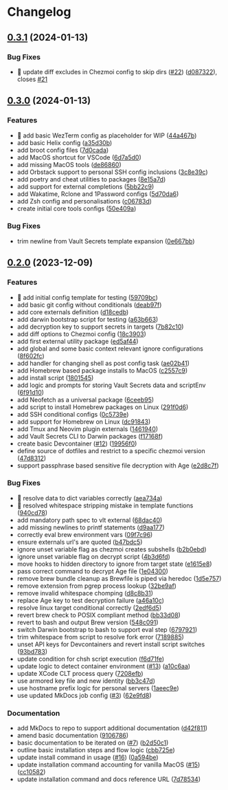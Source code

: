 # Changelog

## [0.3.1](https://github.com/arrrgi/dotfiles/compare/v0.3.0...v0.3.1) (2024-01-13)


### Bug Fixes

* 🐛 update diff excludes in Chezmoi config to skip dirs ([#22](https://github.com/arrrgi/dotfiles/issues/22)) ([d087322](https://github.com/arrrgi/dotfiles/commit/d087322898b9aa5af17d097416f996b33a9da530)), closes [#21](https://github.com/arrrgi/dotfiles/issues/21)

## [0.3.0](https://github.com/arrrgi/dotfiles/compare/v0.2.0...v0.3.0) (2024-01-13)


### Features

* 🚧 add basic WezTerm config as placeholder for WIP ([44a467b](https://github.com/arrrgi/dotfiles/commit/44a467b932c7d4f12460273c52d8e5e39c30ef07))
* add basic Helix config ([a35d30b](https://github.com/arrrgi/dotfiles/commit/a35d30b2018ed045a162c0158a6ce4ad88591728))
* add broot config files ([7d0cada](https://github.com/arrrgi/dotfiles/commit/7d0cada9e5c2bf5de29db18e90ad7a8f35f7d070))
* add MacOS shortcut for VSCode ([6d7a5d0](https://github.com/arrrgi/dotfiles/commit/6d7a5d072e2b82b9b5ee2a39225225849fcfbb89))
* add missing MacOS tools ([de86860](https://github.com/arrrgi/dotfiles/commit/de86860c0bb6cc5606d8aa1c1e9f15a1aa12c7bf))
* add Orbstack support to personal SSH config inclusions ([3c8e39c](https://github.com/arrrgi/dotfiles/commit/3c8e39cce0cabcec8cb399243b17c94b49e0c034))
* add poetry and cheat utilities to packages ([8e15a7d](https://github.com/arrrgi/dotfiles/commit/8e15a7d85ad8b5539e1b563897281d13398c3c60))
* add support for external completions ([5bb22c9](https://github.com/arrrgi/dotfiles/commit/5bb22c90d0489a5138d1167d20e944d63a58c2cd))
* add Wakatime, Rclone and 1Password configs ([5d70da6](https://github.com/arrrgi/dotfiles/commit/5d70da6fb26078766723b9114ace5b240e7f16d3))
* add Zsh config and personalisations ([c06783d](https://github.com/arrrgi/dotfiles/commit/c06783da22fc41223c4b5d061ea4537f4f342fd3))
* create initial core tools configs ([50e409a](https://github.com/arrrgi/dotfiles/commit/50e409aa6580e6b348083646ce44f13c726f0a32))


### Bug Fixes

* trim newline from Vault Secrets template expansion ([0e667bb](https://github.com/arrrgi/dotfiles/commit/0e667bb053552b4897282b2d195670c3e7114c07))

## [0.2.0](https://github.com/arrrgi/dotfiles/compare/v0.1.0...v0.2.0) (2023-12-09)


### Features

* 🚧 add initial config template for testing ([59709bc](https://github.com/arrrgi/dotfiles/commit/59709bc1ed8d81de888bb5a2daa666ee001e8c19))
* add basic git config without conditionals ([deab97f](https://github.com/arrrgi/dotfiles/commit/deab97fd0653a80b30f42c779283aa5602fd19b6))
* add core externals definition ([d18cedb](https://github.com/arrrgi/dotfiles/commit/d18cedbcd29321550b705cb47cbb6aa0b1094ff6))
* add darwin bootstrap script for testing ([a63b663](https://github.com/arrrgi/dotfiles/commit/a63b66353a54b07ce91de485329cccdce714b177))
* add decryption key to support secrets in targets ([7b82c10](https://github.com/arrrgi/dotfiles/commit/7b82c10502b8b70eeb27efe790e9f1c24488439d))
* add diff options to Chezmoi config ([18c3903](https://github.com/arrrgi/dotfiles/commit/18c390314962aadcebc752f5ce4c23cef7c4f674))
* add first external utility package ([ed5af44](https://github.com/arrrgi/dotfiles/commit/ed5af44aeb1fc5b8480d7fac87099e49021541a1))
* add global and some basic context relevant ignore configurations ([8f602fc](https://github.com/arrrgi/dotfiles/commit/8f602fce8a0972121c5d70e21a27634bba7790e4))
* add handler for changing shell as post config task ([ae02b41](https://github.com/arrrgi/dotfiles/commit/ae02b41a6f09dc53c16d341c7855fc68bd0258ce))
* add Homebrew based package installs to MacOS ([c2557c9](https://github.com/arrrgi/dotfiles/commit/c2557c96dd1f893d72d62587ee6a5aae2121313b))
* add install script ([1801545](https://github.com/arrrgi/dotfiles/commit/1801545a7e4202710812b72f76d31197cbb0c5ef))
* add logic and prompts for storing Vault Secrets data and scriptEnv ([6f91d10](https://github.com/arrrgi/dotfiles/commit/6f91d1004bc412ce088dd5637540393f947be997))
* add Neofetch as a universal package ([6ceeb95](https://github.com/arrrgi/dotfiles/commit/6ceeb9502975deeeb9083fc0842cba92d7541ffe))
* add script to install Homebrew packages on Linux ([291f0d6](https://github.com/arrrgi/dotfiles/commit/291f0d65fe71432a8895fb50ae4f89a9922185d4))
* add SSH conditional configs ([0c5739e](https://github.com/arrrgi/dotfiles/commit/0c5739e259abca4ba19e6cf7146846b446121265))
* add support for Homebrew on Linux ([dc91843](https://github.com/arrrgi/dotfiles/commit/dc91843abc929624422c1bc10b9a6096dafc43ef))
* add Tmux and Neovim plugin externals ([1461940](https://github.com/arrrgi/dotfiles/commit/1461940efb325bccc069ed3c4c76a89de7cb488a))
* add Vault Secrets CLI to Darwin packages ([f17168f](https://github.com/arrrgi/dotfiles/commit/f17168fda9a8fe530ed331e0e4cf1a27b26496e6))
* create basic Devcontainer ([#12](https://github.com/arrrgi/dotfiles/issues/12)) ([19956f0](https://github.com/arrrgi/dotfiles/commit/19956f08960d2e6b0dd8de1b7c3e6d21f1f003fa))
* define source of dotfiles and restrict to a specific chezmoi version ([47d8312](https://github.com/arrrgi/dotfiles/commit/47d8312da18c3d6e55a0b219bb7721a90311afc7))
* support passphrase based sensitive file decryption with Age ([e2d8c7f](https://github.com/arrrgi/dotfiles/commit/e2d8c7f92048937452d7abb098786eb6f0a75763))


### Bug Fixes

* 🐛 resolve data to dict variables correctly ([aea734a](https://github.com/arrrgi/dotfiles/commit/aea734aaad4c9bce4265048c30e7d1a25bf2b232))
* 🐛 resolved whitespace stripping mistake in template functions ([940cd78](https://github.com/arrrgi/dotfiles/commit/940cd78b16bb42b75c75da54f9b460ce56c4de3e))
* add mandatory path spec to vlt external ([68dac40](https://github.com/arrrgi/dotfiles/commit/68dac400fcc636fea8ca052d8295cdd2271c6419))
* add missing newlines to printf statements ([d9aa177](https://github.com/arrrgi/dotfiles/commit/d9aa17761055359a28fa191423d793398307f60f))
* correctly eval brew environment vars ([09f7c96](https://github.com/arrrgi/dotfiles/commit/09f7c96d5f8078345a95cb5de6a46536fc2e7108))
* ensure externals url's are quoted ([b47bdc5](https://github.com/arrrgi/dotfiles/commit/b47bdc5f8ca9d4062b9c004213f1059a90baf7de))
* ignore unset variable flag as chezmoi creates subshells ([b2b0ebd](https://github.com/arrrgi/dotfiles/commit/b2b0ebd175e2c0c2d2e8ed8260213f2efd51ac3b))
* ignore unset variable flag on decrypt script ([4b3d6fd](https://github.com/arrrgi/dotfiles/commit/4b3d6fdc54f7e77ef1348f699099b33af7a4a012))
* move hooks to hidden directory to ignore from target state ([e1615e8](https://github.com/arrrgi/dotfiles/commit/e1615e8dc346f99204f35341c0fb09eb41416999))
* pass correct command to decrypt Age file ([1e04300](https://github.com/arrrgi/dotfiles/commit/1e043007b19e45c1c3656e2c8af34dacf5ab5605))
* remove brew bundle cleanup as Brewfile is piped via heredoc ([1d5e757](https://github.com/arrrgi/dotfiles/commit/1d5e75721faca66bb0576a976bc64407297e8b28))
* remove extension from pgrep process lookup ([32be9af](https://github.com/arrrgi/dotfiles/commit/32be9af37ac2bc0f5721649b2b8cb9eecf46b037))
* remove invalid whitespace chomping ([d8c8b31](https://github.com/arrrgi/dotfiles/commit/d8c8b31c4153e5bf07553fd53e0cd00060e9a683))
* replace Age key to test decryption failure ([a46a10c](https://github.com/arrrgi/dotfiles/commit/a46a10ccb6000af473b01592d7889f3188386d5c))
* resolve linux target conditional correctly ([2edf6d5](https://github.com/arrrgi/dotfiles/commit/2edf6d5dc00369bc84eb2a8a8cd62f1ed8c51ab4))
* revert brew check to POSIX compliant method ([bb33d08](https://github.com/arrrgi/dotfiles/commit/bb33d089ff1c27faa01ceede4ccc87e35365af41))
* revert to bash and output Brew version ([548c091](https://github.com/arrrgi/dotfiles/commit/548c091d8bce644df4e032db912ef59d0ec8b10b))
* switch Darwin bootstrap to bash to support eval step ([6797921](https://github.com/arrrgi/dotfiles/commit/6797921941497e3655a7172ee7ef353d6193b243))
* trim whitespace from script to resolve fork error ([7189885](https://github.com/arrrgi/dotfiles/commit/71898859f58f2043786738e7717f7d1c24401cd6))
* unset API keys for Devcontainers and revert install script switches ([93bd783](https://github.com/arrrgi/dotfiles/commit/93bd783f1455304c8a6649f565bf8f86cd75800f))
* update condition for chsh script execution ([f6d71fe](https://github.com/arrrgi/dotfiles/commit/f6d71fe30ff98cd8d5655c8bf275e1ed1c3b26c9))
* update logic to detect container environment ([#13](https://github.com/arrrgi/dotfiles/issues/13)) ([a10c6aa](https://github.com/arrrgi/dotfiles/commit/a10c6aa8aa4f2cbd93ec29c09a038c4d9d513d02))
* update XCode CLT process query ([7208efb](https://github.com/arrrgi/dotfiles/commit/7208efb7ad7756b3d419a0a0f809242533f74973))
* use armored key file and new identity ([bb3c47d](https://github.com/arrrgi/dotfiles/commit/bb3c47de3556cfcbce77a6a2d9fa6a380c3c0d3c))
* use hostname prefix logic for personal servers ([1aeec9e](https://github.com/arrrgi/dotfiles/commit/1aeec9e658d2fb2a0320c67533ff2fdf29014917))
* use updated MkDocs job config ([#3](https://github.com/arrrgi/dotfiles/issues/3)) ([62e9fd8](https://github.com/arrrgi/dotfiles/commit/62e9fd81de487cd9e9a3381a0958047462ec7d20))


### Documentation

* add MkDocs to repo to support additional documentation ([d42f811](https://github.com/arrrgi/dotfiles/commit/d42f81177bfd4a87b40dbc91d5ba0140c35c6a0d))
* amend basic documentation ([9106786](https://github.com/arrrgi/dotfiles/commit/91067864c8cc2f3f2d179548f87dd821daa56df3))
* basic documentation to be iterated on ([#7](https://github.com/arrrgi/dotfiles/issues/7)) ([b2d50c1](https://github.com/arrrgi/dotfiles/commit/b2d50c192d6bc61a7e2315dd1718d987ee2274b7))
* outline basic installation steps and flow logic ([cbb725e](https://github.com/arrrgi/dotfiles/commit/cbb725ee70b6b4f4eeed9a836f415920db16b161))
* update install command in usage ([#16](https://github.com/arrrgi/dotfiles/issues/16)) ([0a594be](https://github.com/arrrgi/dotfiles/commit/0a594beaf45ec0ca0be4b165bccee80b4010f4f5))
* update installation command accounting for vanilla MacOS ([#15](https://github.com/arrrgi/dotfiles/issues/15)) ([cc10582](https://github.com/arrrgi/dotfiles/commit/cc10582f57063730cd53efb1146badb068ba345a))
* update installation command and docs reference URL ([7d78534](https://github.com/arrrgi/dotfiles/commit/7d78534c431b38528e4e8d1c0f7970a8870d51f4))
